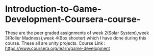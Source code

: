 # Introduction-to-Game-Development-Coursera-course-
These are the peer graded assignments of week 2(Solar System),week 3(Roller Madness),week 4(Box shooter) which I have done during this course.
These all are unity projects.
Course Link : https://www.coursera.org/learn/game-development
